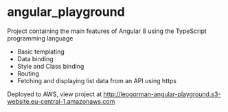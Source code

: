 # angular_playground
Project containing the main features of Angular 8 using the TypeScript programming language

- Basic templating
- Data binding
- Style and Class binding
- Routing
- Fetching and displaying list data from an API using https

Deployed to AWS, view project at http://leogorman-angular-playground.s3-website.eu-central-1.amazonaws.com
